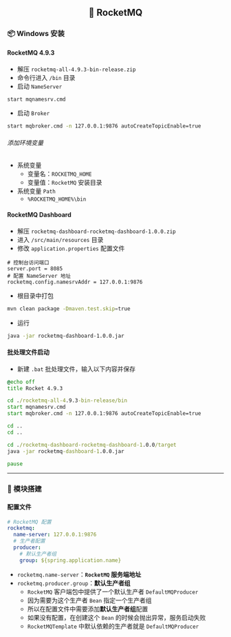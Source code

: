 <h2 align="center">📔 RocketMQ</h2>

### 📦 Windows 安装

#### RocketMQ 4.9.3

* 解压 `rocketmq-all-4.9.3-bin-release.zip`
* 命令行进入 `/bin` 目录
* 启动 `NameServer`

```bash
start mqnamesrv.cmd
```

* 启动 `Broker`

```bash
start mqbroker.cmd -n 127.0.0.1:9876 autoCreateTopicEnable=true
```

###### 添加环境变量

* 系统变量
    * 变量名：`ROCKETMQ_HOME`
    * 变量值：`RocketMQ` 安装目录
* 系统变量 `Path`
    * `%ROCKETMQ_HOME%\bin`

#### RocketMQ Dashboard

* 解压 `rocketmq-dashboard-rocketmq-dashboard-1.0.0.zip`
* 进入 `/src/main/resources` 目录
* 修改 `application.properties` 配置文件

```properties
# 控制台访问端口
server.port = 8085
# 配置 NameServer 地址
rocketmq.config.namesrvAddr = 127.0.0.1:9876
```

* 根目录中打包

```bash
mvn clean package -Dmaven.test.skip=true
```

* 运行

```bash
java -jar rocketmq-dashboard-1.0.0.jar
```

#### 批处理文件启动

* 新建 `.bat` 批处理文件，输入以下内容并保存

```bat
@echo off
title Rocket 4.9.3

cd ./rocketmq-all-4.9.3-bin-release/bin
start mqnamesrv.cmd
start mqbroker.cmd -n 127.0.0.1:9876 autoCreateTopicEnable=true

cd ..
cd ..

cd ./rocketmq-dashboard-rocketmq-dashboard-1.0.0/target
java -jar rocketmq-dashboard-1.0.0.jar

pause
```

---

### 🧰 模块搭建

#### 配置文件

```yaml
# RocketMQ 配置
rocketmq:
  name-server: 127.0.0.1:9876
  # 生产者配置
  producer:
    # 默认生产者组
    group: ${spring.application.name}
```

* `rocketmq.name-server`：**`RocketMQ` 服务端地址**
* `rocketmq.producer.group`：**默认生产者组**
    * `RocketMQ` 客户端包中提供了一个默认生产者 `DefaultMQProducer`
    * 因为需要为这个生产者 `Bean` 指定一个生产者组
    * 所以在配置文件中需要添加**默认生产者组**配置
    * 如果没有配置，在创建这个 `Bean` 的时候会抛出异常，服务启动失败
    * `RocketMQTemplate` 中默认依赖的生产者就是 `DefaultMQProducer`
